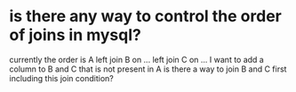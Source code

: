 
# is there any way to control the order of joins in mysql?

currently the order is A left join B on ... left join C on ...
I want to add a column to B and C that is not present in A
is there a way to join B and C first including this join condition?

        